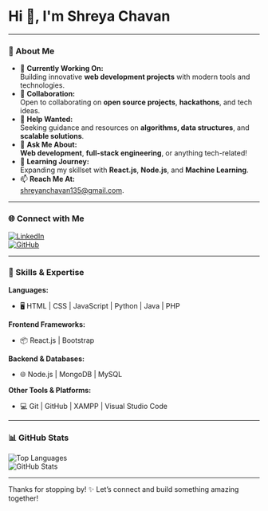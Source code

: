 # Hi 👋, I'm Shreya Chavan  
---

### 🌟 About Me  
- 🔭 **Currently Working On:**  
  Building innovative **web development projects** with modern tools and technologies.  
- 👯 **Collaboration:**  
  Open to collaborating on **open source projects**, **hackathons**, and tech ideas.  
- 🤝 **Help Wanted:**  
  Seeking guidance and resources on **algorithms, data structures**, and **scalable solutions**.  
- 💬 **Ask Me About:**  
  **Web development**, **full-stack engineering**, or anything tech-related!  
- 🌱 **Learning Journey:**  
  Expanding my skillset with **React.js**, **Node.js**, and **Machine Learning**.  
- 📫 **Reach Me At:**  
  [shreyanchavan135@gmail.com](mailto:shreyanchavan135@gmail.com).  

---

### 🌐 Connect with Me  

[![LinkedIn](https://img.shields.io/badge/LinkedIn-Connect-blue?logo=linkedin)](https://www.linkedin.com/in/shreyanavnathchavan/)  
[![GitHub](https://img.shields.io/badge/GitHub-Follow-black?logo=github)](https://github.com/ShreyaaNChavan)  

---

### 🚀 Skills & Expertise  

**Languages:**  
- 🖥️ HTML | CSS | JavaScript | Python | Java | PHP  

**Frontend Frameworks:**  
- 📦 React.js | Bootstrap  

**Backend & Databases:**  
- 🌐 Node.js | MongoDB | MySQL  

**Other Tools & Platforms:**  
- 💻 Git | GitHub | XAMPP | Visual Studio Code  

---

### 📊 GitHub Stats  

![Top Languages](https://github-readme-stats.vercel.app/api/top-langs/?username=ShreyaaNChavan&layout=compact&theme=tokyonight)  
![GitHub Stats](https://github-readme-stats.vercel.app/api?username=ShreyaaNChavan&show_icons=true&theme=tokyonight)  

---


Thanks for stopping by! ✨ Let’s connect and build something amazing together!
